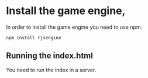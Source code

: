 # Install the game engine,
In order to install the game engine you need to use npm.
```
npm install rjsengine
```

## Running the index.html
You need to run the index in a server.